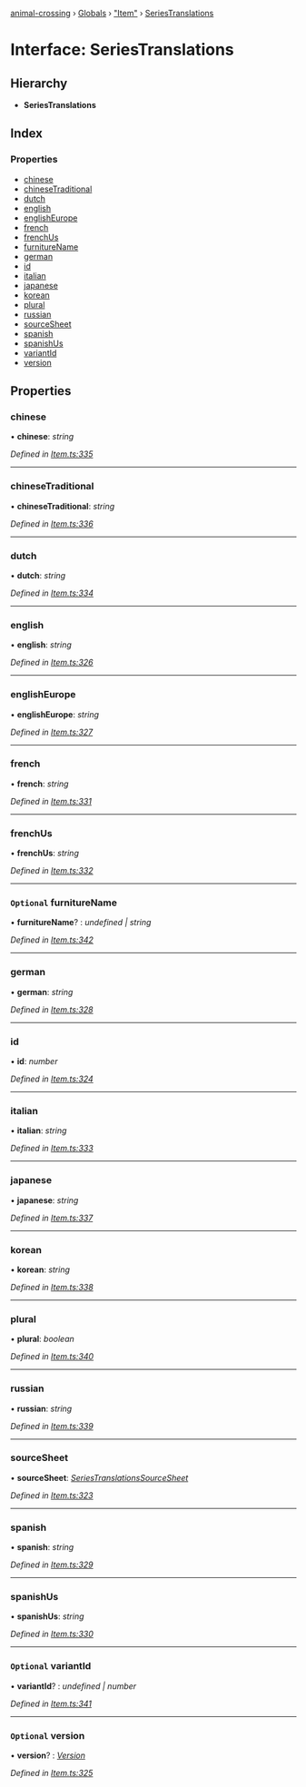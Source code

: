[animal-crossing](../README.md) › [Globals](../globals.md) › ["Item"](../modules/_item_.md) › [SeriesTranslations](_item_.seriestranslations.md)

# Interface: SeriesTranslations

## Hierarchy

* **SeriesTranslations**

## Index

### Properties

* [chinese](_item_.seriestranslations.md#chinese)
* [chineseTraditional](_item_.seriestranslations.md#chinesetraditional)
* [dutch](_item_.seriestranslations.md#dutch)
* [english](_item_.seriestranslations.md#english)
* [englishEurope](_item_.seriestranslations.md#englisheurope)
* [french](_item_.seriestranslations.md#french)
* [frenchUs](_item_.seriestranslations.md#frenchus)
* [furnitureName](_item_.seriestranslations.md#optional-furniturename)
* [german](_item_.seriestranslations.md#german)
* [id](_item_.seriestranslations.md#id)
* [italian](_item_.seriestranslations.md#italian)
* [japanese](_item_.seriestranslations.md#japanese)
* [korean](_item_.seriestranslations.md#korean)
* [plural](_item_.seriestranslations.md#plural)
* [russian](_item_.seriestranslations.md#russian)
* [sourceSheet](_item_.seriestranslations.md#sourcesheet)
* [spanish](_item_.seriestranslations.md#spanish)
* [spanishUs](_item_.seriestranslations.md#spanishus)
* [variantId](_item_.seriestranslations.md#optional-variantid)
* [version](_item_.seriestranslations.md#optional-version)

## Properties

###  chinese

• **chinese**: *string*

*Defined in [Item.ts:335](https://github.com/Norviah/animal-crossing/blob/d0e2651/module/types/Item.ts#L335)*

___

###  chineseTraditional

• **chineseTraditional**: *string*

*Defined in [Item.ts:336](https://github.com/Norviah/animal-crossing/blob/d0e2651/module/types/Item.ts#L336)*

___

###  dutch

• **dutch**: *string*

*Defined in [Item.ts:334](https://github.com/Norviah/animal-crossing/blob/d0e2651/module/types/Item.ts#L334)*

___

###  english

• **english**: *string*

*Defined in [Item.ts:326](https://github.com/Norviah/animal-crossing/blob/d0e2651/module/types/Item.ts#L326)*

___

###  englishEurope

• **englishEurope**: *string*

*Defined in [Item.ts:327](https://github.com/Norviah/animal-crossing/blob/d0e2651/module/types/Item.ts#L327)*

___

###  french

• **french**: *string*

*Defined in [Item.ts:331](https://github.com/Norviah/animal-crossing/blob/d0e2651/module/types/Item.ts#L331)*

___

###  frenchUs

• **frenchUs**: *string*

*Defined in [Item.ts:332](https://github.com/Norviah/animal-crossing/blob/d0e2651/module/types/Item.ts#L332)*

___

### `Optional` furnitureName

• **furnitureName**? : *undefined | string*

*Defined in [Item.ts:342](https://github.com/Norviah/animal-crossing/blob/d0e2651/module/types/Item.ts#L342)*

___

###  german

• **german**: *string*

*Defined in [Item.ts:328](https://github.com/Norviah/animal-crossing/blob/d0e2651/module/types/Item.ts#L328)*

___

###  id

• **id**: *number*

*Defined in [Item.ts:324](https://github.com/Norviah/animal-crossing/blob/d0e2651/module/types/Item.ts#L324)*

___

###  italian

• **italian**: *string*

*Defined in [Item.ts:333](https://github.com/Norviah/animal-crossing/blob/d0e2651/module/types/Item.ts#L333)*

___

###  japanese

• **japanese**: *string*

*Defined in [Item.ts:337](https://github.com/Norviah/animal-crossing/blob/d0e2651/module/types/Item.ts#L337)*

___

###  korean

• **korean**: *string*

*Defined in [Item.ts:338](https://github.com/Norviah/animal-crossing/blob/d0e2651/module/types/Item.ts#L338)*

___

###  plural

• **plural**: *boolean*

*Defined in [Item.ts:340](https://github.com/Norviah/animal-crossing/blob/d0e2651/module/types/Item.ts#L340)*

___

###  russian

• **russian**: *string*

*Defined in [Item.ts:339](https://github.com/Norviah/animal-crossing/blob/d0e2651/module/types/Item.ts#L339)*

___

###  sourceSheet

• **sourceSheet**: *[SeriesTranslationsSourceSheet](../enums/_item_.seriestranslationssourcesheet.md)*

*Defined in [Item.ts:323](https://github.com/Norviah/animal-crossing/blob/d0e2651/module/types/Item.ts#L323)*

___

###  spanish

• **spanish**: *string*

*Defined in [Item.ts:329](https://github.com/Norviah/animal-crossing/blob/d0e2651/module/types/Item.ts#L329)*

___

###  spanishUs

• **spanishUs**: *string*

*Defined in [Item.ts:330](https://github.com/Norviah/animal-crossing/blob/d0e2651/module/types/Item.ts#L330)*

___

### `Optional` variantId

• **variantId**? : *undefined | number*

*Defined in [Item.ts:341](https://github.com/Norviah/animal-crossing/blob/d0e2651/module/types/Item.ts#L341)*

___

### `Optional` version

• **version**? : *[Version](../enums/_item_.version.md)*

*Defined in [Item.ts:325](https://github.com/Norviah/animal-crossing/blob/d0e2651/module/types/Item.ts#L325)*

